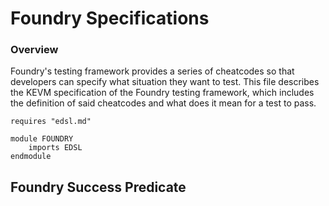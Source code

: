 Foundry Specifications
========================

### Overview

Foundry's testing framework provides a series of cheatcodes so that developers can specify what situation they want to test.
This file describes the KEVM specification of the Foundry testing framework, which includes the definition of said cheatcodes and what does it mean for a test to pass.

```k
requires "edsl.md"

module FOUNDRY
    imports EDSL
endmodule
```

Foundry Success Predicate
-------------

